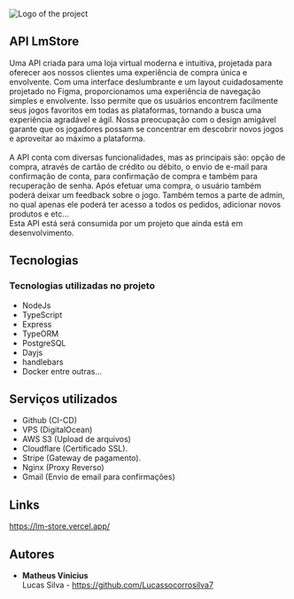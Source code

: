 ![Logo of the project](https://lm-store.vercel.app/assets/logo-03126106.jpg)

## API LmStore
Uma API criada para uma loja virtual moderna e intuitiva, projetada para oferecer aos nossos clientes uma experiência de compra única e envolvente. Com uma interface deslumbrante e um layout cuidadosamente projetado no Figma, proporcionamos uma experiência de navegação simples e envolvente. Isso permite que os usuários encontrem facilmente seus jogos favoritos em todas as plataformas, tornando a busca uma experiência agradável e ágil. Nossa preocupação com o design amigável garante que os jogadores possam se concentrar em descobrir novos jogos e aproveitar ao máximo a plataforma.
 <br/> <br/>
 A API conta com diversas funcionalidades, mas as principais são: opção de compra, através de cartão de crédito ou débito, o envio de e-mail para confirmação de conta, para confirmação de compra e também para recuperação de senha. Após efetuar uma compra, o usuário também poderá deixar um feedback sobre o jogo. Também temos a parte de admin, no qual apenas ele poderá ter acesso a todos os pedidos, adicionar novos produtos e etc...
 <br/> 
Esta API está será consumida por um projeto que ainda está em desenvolvimento. 

## Tecnologias 

### Tecnologias utilizadas no projeto

* NodeJs
* TypeScript
* Express
* TypeORM
* PostgreSQL
* Dayjs
* handlebars
* Docker
 entre outras...


## Serviços utilizados

* Github (CI-CD)
* VPS (DigitalOcean)
* AWS S3 (Upload de arquivos)
* Cloudflare (Certificado SSL).
* Stripe (Gateway de pagamento).
* Nginx (Proxy Reverso)
* Gmail (Envio de email para confirmações)

 ## Links
  https://lm-store.vercel.app/ 
  
  ## Autores

  * **Matheus Vinicius** <br/>
 Lucas Silva - https://github.com/Lucassocorrosilva7
  
